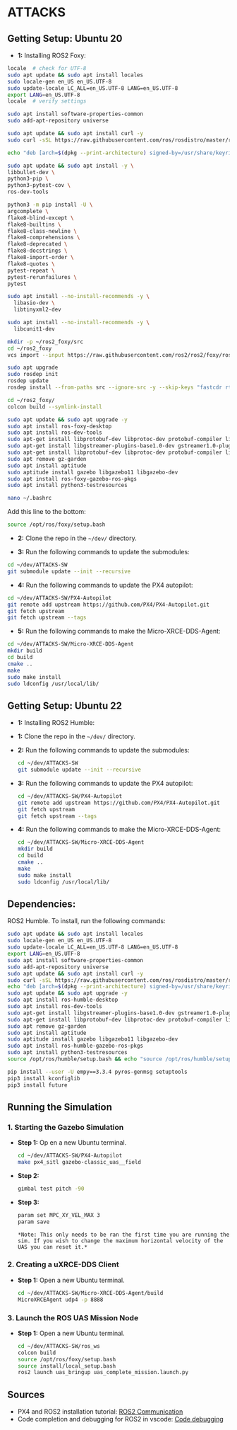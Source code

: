 # ATTACKS

## Getting Setup: Ubuntu 20

- **1:** Installing ROS2 Foxy:

```bash
locale  # check for UTF-8
sudo apt update && sudo apt install locales
sudo locale-gen en_US en_US.UTF-8
sudo update-locale LC_ALL=en_US.UTF-8 LANG=en_US.UTF-8
export LANG=en_US.UTF-8
locale  # verify settings
```

```bash
sudo apt install software-properties-common
sudo add-apt-repository universe
```

```bash
sudo apt update && sudo apt install curl -y
sudo curl -sSL https://raw.githubusercontent.com/ros/rosdistro/master/ros.key -o /usr/share/keyrings/ros-archive-keyring.gpg
```

```bash
echo "deb [arch=$(dpkg --print-architecture) signed-by=/usr/share/keyrings/ros-archive-keyring.gpg] http://packages.ros.org/ros2/ubuntu $(. /etc/os-release && echo $UBUNTU_CODENAME) main" | sudo tee /etc/apt/sources.list.d/ros2.list > /dev/null
```

```bash
sudo apt update && sudo apt install -y \
libbullet-dev \
python3-pip \
python3-pytest-cov \
ros-dev-tools
```

```bash
python3 -m pip install -U \
argcomplete \
flake8-blind-except \
flake8-builtins \
flake8-class-newline \
flake8-comprehensions \
flake8-deprecated \
flake8-docstrings \
flake8-import-order \
flake8-quotes \
pytest-repeat \
pytest-rerunfailures \
pytest
```

```bash
sudo apt install --no-install-recommends -y \
  libasio-dev \
  libtinyxml2-dev
```

```bash
sudo apt install --no-install-recommends -y \
  libcunit1-dev
```

```bash
mkdir -p ~/ros2_foxy/src
cd ~/ros2_foxy
vcs import --input https://raw.githubusercontent.com/ros2/ros2/foxy/ros2.repos src
```

```bash
sudo apt upgrade
sudo rosdep init
rosdep update
rosdep install --from-paths src --ignore-src -y --skip-keys "fastcdr rti-connext-dds-5.3.1 urdfdom_headers"
```

```bash
cd ~/ros2_foxy/
colcon build --symlink-install
```

```bash
sudo apt update && sudo apt upgrade -y
sudo apt install ros-foxy-desktop
sudo apt install ros-dev-tools
sudo apt-get install libprotobuf-dev libprotoc-dev protobuf-compiler libeigen3-dev libxml2-utils python3-rospkg python3-jinja2
sudo apt-get install libgstreamer-plugins-base1.0-dev gstreamer1.0-plugins-bad gstreamer1.0-plugins-base gstreamer1.0-plugins-good gstreamer1.0-plugins-ugly -y
sudo apt-get install libprotobuf-dev libprotoc-dev protobuf-compiler libeigen3-dev libxml2-utils python3-rospkg python3-jinja2
sudo apt remove gz-garden
sudo apt install aptitude
sudo aptitude install gazebo libgazebo11 libgazebo-dev
sudo apt install ros-foxy-gazebo-ros-pkgs
sudo apt install python3-testresources
```

```bash
nano ~/.bashrc
```

Add this line to the bottom:
```bash
source /opt/ros/foxy/setup.bash
```

- **2:** Clone the repo in the `~/dev/` directory.

- **3:** Run the following commands to update the submodules:
```bash
cd ~/dev/ATTACKS-SW
git submodule update --init --recursive
```

- **4:** Run the following commands to update the PX4 autopilot:
```bash
cd ~/dev/ATTACKS-SW/PX4-Autopilot
git remote add upstream https://github.com/PX4/PX4-Autopilot.git
git fetch upstream
git fetch upstream --tags
```

- **5:** Run the following commands to make the Micro-XRCE-DDS-Agent:
```bash
cd ~/dev/ATTACKS-SW/Micro-XRCE-DDS-Agent
mkdir build
cd build
cmake ..
make
sudo make install
sudo ldconfig /usr/local/lib/
```

## Getting Setup: Ubuntu 22

- **1:** Installing ROS2 Humble:


- **1:** Clone the repo in the `~/dev/` directory.
- **2:** Run the following commands to update the submodules:
  ```bash
  cd ~/dev/ATTACKS-SW
  git submodule update --init --recursive
  ```

- **3:** Run the following commands to update the PX4 autopilot:
  ```bash
  cd ~/dev/ATTACKS-SW/PX4-Autopilot
  git remote add upstream https://github.com/PX4/PX4-Autopilot.git
  git fetch upstream
  git fetch upstream --tags
  ```

- **4:** Run the following commands to make the Micro-XRCE-DDS-Agent:
  ```bash
  cd ~/dev/ATTACKS-SW/Micro-XRCE-DDS-Agent
  mkdir build
  cd build
  cmake ..
  make
  sudo make install
  sudo ldconfig /usr/local/lib/
  ```

## Dependencies:

ROS2 Humble. To install, run the following commands:
```bash
sudo apt update && sudo apt install locales
sudo locale-gen en_US en_US.UTF-8
sudo update-locale LC_ALL=en_US.UTF-8 LANG=en_US.UTF-8
export LANG=en_US.UTF-8
sudo apt install software-properties-common
sudo add-apt-repository universe
sudo apt update && sudo apt install curl -y
sudo curl -sSL https://raw.githubusercontent.com/ros/rosdistro/master/ros.key -o /usr/share/keyrings/ros-archive-keyring.gpg
echo "deb [arch=$(dpkg --print-architecture) signed-by=/usr/share/keyrings/ros-archive-keyring.gpg] http://packages.ros.org/ros2/ubuntu $(. /etc/os-release && echo $UBUNTU_CODENAME) main" | sudo tee /etc/apt/sources.list.d/ros2.list > /dev/null
sudo apt update && sudo apt upgrade -y
sudo apt install ros-humble-desktop
sudo apt install ros-dev-tools
sudo apt-get install libgstreamer-plugins-base1.0-dev gstreamer1.0-plugins-bad gstreamer1.0-plugins-base gstreamer1.0-plugins-good gstreamer1.0-plugins-ugly -y
sudo apt-get install libprotobuf-dev libprotoc-dev protobuf-compiler libeigen3-dev libxml2-utils python3-rospkg python-jinja2
sudo apt remove gz-garden
sudo apt install aptitude
sudo aptitude install gazebo libgazebo11 libgazebo-dev
sudo apt install ros-humble-gazebo-ros-pkgs
sudo apt install python3-testresources
source /opt/ros/humble/setup.bash && echo "source /opt/ros/humble/setup.bash" >> .bashrc
```

```bash
pip install --user -U empy==3.3.4 pyros-genmsg setuptools
pip3 install kconfiglib
pip3 install future
```

## Running the Simulation

### 1. Starting the Gazebo Simulation

- **Step 1:** Op
en a new Ubuntu terminal.
  ```bash
  cd ~/dev/ATTACKS-SW/PX4-Autopilot
  make px4_sitl gazebo-classic_uas__field
  ```

- **Step 2:**
  ```bash
  gimbal test pitch -90
  ```

- **Step 3:**
  ```bash
  param set MPC_XY_VEL_MAX 3
  param save
  ```
   ```
  *Note: This only needs to be ran the first time you are running the sim. If you wish to change the maximum horizontal velocity of the UAS you can reset it.*
  ```

### 2. Creating a uXRCE-DDS Client

- **Step 1:** Open a new Ubuntu terminal.
  ```bash
  cd ~/dev/ATTACKS-SW/Micro-XRCE-DDS-Agent/build
  MicroXRCEAgent udp4 -p 8888
  ```

### 3. Launch the ROS UAS Mission Node

- **Step 1:** Open a new Ubuntu terminal.
  ```bash
  cd ~/dev/ATTACKS-SW/ros_ws
  colcon build
  source /opt/ros/foxy/setup.bash
  source install/local_setup.bash
  ros2 launch uas_bringup uas_complete_mission.launch.py
  ```

## Sources
- PX4 and ROS2 installation tutorial: [ROS2 Communication](http://docs.px4.io/main/en/ros/ros2_comm.html)
- Code completion and debugging for ROS2 in vscode: [Code debugging](https://medium.com/@junbs95/code-completion-and-debugging-for-ros2-in-vscode-a4ede900d979)

